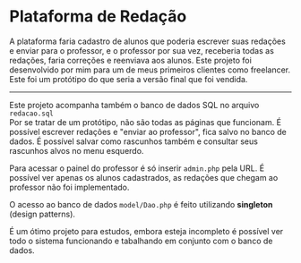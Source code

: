 # Plataforma de Redação
A plataforma faria cadastro de alunos que poderia escrever suas redações e enviar para o professor, e o professor por sua vez, receberia todas as redações, faria correções e reenviava aos alunos.
Este projeto foi desenvolvido por mim para um de meus primeiros clientes como freelancer. Este foi um protótipo do que seria a versão final que foi vendida.  
___
Este projeto acompanha também o banco de dados SQL no arquivo `redacao.sql`  
Por se tratar de um protótipo, não são todas as páginas que funcionam.
É possível escrever redações e "enviar ao professor", fica salvo no banco de dados. É possível salvar como rascunhos também e consultar seus rascunhos alvos no menu esquerdo.

Para acessar o painel do professor é só inserir `admin.php` pela URL. É possível ver apenas os alunos cadastrados, as redações que chegam ao professor não foi implementado.

O acesso ao banco de dados `model/Dao.php` é feito utilizando **singleton** (design patterns).

É um ótimo projeto para estudos, embora esteja incompleto é possível ver todo o sistema funcionando e tabalhando em conjunto com o banco de dados.



